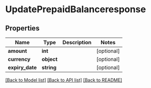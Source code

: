 # UpdatePrepaidBalanceresponse

## Properties
Name | Type | Description | Notes
------------ | ------------- | ------------- | -------------
**amount** | **int** |  | [optional] 
**currency** | **object** |  | [optional] 
**expiry_date** | **string** |  | [optional] 

[[Back to Model list]](../../README.md#documentation-for-models) [[Back to API list]](../../README.md#documentation-for-api-endpoints) [[Back to README]](../../README.md)

